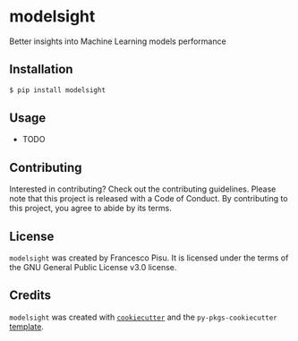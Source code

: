# modelsight

Better insights into Machine Learning models performance

## Installation

```bash
$ pip install modelsight
```

## Usage

- TODO

## Contributing

Interested in contributing? Check out the contributing guidelines. Please note that this project is released with a Code of Conduct. By contributing to this project, you agree to abide by its terms.

## License

`modelsight` was created by Francesco Pisu. It is licensed under the terms of the GNU General Public License v3.0 license.

## Credits

`modelsight` was created with [`cookiecutter`](https://cookiecutter.readthedocs.io/en/latest/) and the `py-pkgs-cookiecutter` [template](https://github.com/py-pkgs/py-pkgs-cookiecutter).
